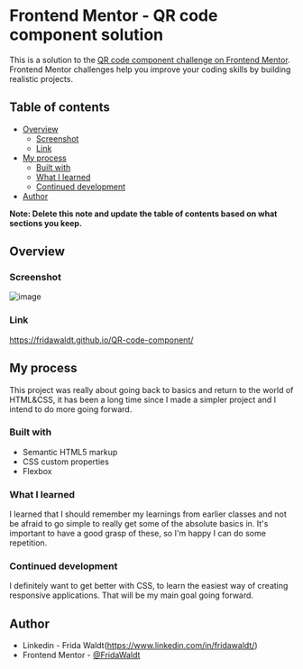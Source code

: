# Frontend Mentor - QR code component solution

This is a solution to the [QR code component challenge on Frontend Mentor](https://www.frontendmentor.io/challenges/qr-code-component-iux_sIO_H). Frontend Mentor challenges help you improve your coding skills by building realistic projects. 

## Table of contents

- [Overview](#overview)
  - [Screenshot](#screenshot)
  - [Link](#link)
- [My process](#my-process)
  - [Built with](#built-with)
  - [What I learned](#what-i-learned)
  - [Continued development](#continued-development)
- [Author](#author)

**Note: Delete this note and update the table of contents based on what sections you keep.**

## Overview

### Screenshot

![image](https://user-images.githubusercontent.com/70331019/156748179-d6aa84c7-f0ad-46ad-853e-1f83a467bb14.png)

### Link
https://fridawaldt.github.io/QR-code-component/



## My process

This project was really about going back to basics and return to the world of HTML&CSS, it has been a long time since I made a simpler project and I intend to do more going forward.

### Built with

- Semantic HTML5 markup
- CSS custom properties
- Flexbox


### What I learned

I learned that I should remember my learnings from earlier classes and not be afraid to go simple to really get some of the absolute basics in. It's important to have a good grasp of these, so I'm happy I can do some repetition.

### Continued development

I definitely want to get better with CSS, to learn the easiest way of creating responsive applications. That will be my main goal going forward.



## Author

- Linkedin - Frida Waldt(https://www.linkedin.com/in/fridawaldt/)
- Frontend Mentor - [@FridaWaldt](https://www.frontendmentor.io/profile/FridaWaldt)


